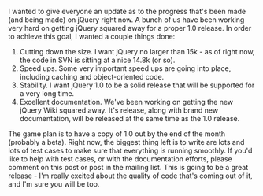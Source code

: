 I wanted to give everyone an update as to the progress that's been made
(and being made) on jQuery right now. A bunch of us have been working
very hard on getting jQuery squared away for a proper 1.0 release. In
order to achieve this goal, I wanted a couple things done:

1.  Cutting down the size. I want jQuery no larger than 15k - as of
    right now, the code in SVN is sitting at a nice 14.8k (or so).
2.  Speed ups. Some very important speed ups are going into place,
    including caching and object-oriented code.
3.  Stability. I want jQuery 1.0 to be a solid release that will be
    supported for a very long time.
4.  Excellent documentation. We've been working on getting the new
    jQuery Wiki squared away. It's release, along with brand new
    documentation, will be released at the same time as the 1.0 release.

The game plan is to have a copy of 1.0 out by the end of the month
(probably a beta). Right now, the biggest thing left is to write are
lots and lots of test cases to make sure that everything is running
smoothly. If you'd like to help with test cases, or with the
documentation efforts, please comment on this post or post in the
mailing list. This is going to be a great release - I'm really excited
about the quality of code that's coming out of it, and I'm sure you will
be too.

